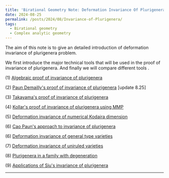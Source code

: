 ```yaml
---
title: 'Birational Geometry Note: Deformation Invariance Of Plurigenera Problem and related topics'
date: 2024-08-25
permalink: /posts/2024/08/Invariance-of-Plurigenera/
tags:
  - Birational geometry
  - Complex analytic geometry
---
```


The aim of this note is to give an detailed introduction of deformation invariance of plurigenera problem.


We first introduce the major technical tools that will be used in the proof of invariance of plurigenera. And finally we will compare different tools .



(1) [Algebraic proof of invariance of plurigenera](https://yilimath.github.io/files/Birational/InvariancePluri/AlgebraicDefPluri.pdf)

(2) [Paun Demailly's proof of invariance of plurigenera](https://yilimath.github.io/files\Birational\InvariancePluri\PaunInvariancePluri.pdf) [update 8.25]

(3) [Takayama's proof of invariance of plurigenera](https://yilimath.github.io/files/Birational/InvariancePluri/TakayamaDefPluri.pdf)

(4) [Kollar's proof of invariance of plurigenera using MMP](https://yilimath.github.io/files/Birational/InvariancePluri/KollarDefPluri.pdf)

(5) [Deformation invariance of numerical Kodaira dimension](https://yilimath.github.io/files/Birational/InvariancePluri/DefNumericalKod.pdf)

(6) [Cao Paun's approach to invariance of plurigenera](https://yilimath.github.io/files/Birational/InvariancePluri/CaoPaunInvariancePluri.pdf)

(6) [Deformation invariance of general type varieties](https://yilimath.github.io/files/Birational/InvariancePluri/DefGeneraltype.pdf)

(7) [Deformation invariance of uniruled varieties](https://yilimath.github.io/files/Birational/InvariancePluri/DefUniruled.pdf)


(8) [Plurigenera in a family with degeneration](https://yilimath.github.io/files/Birational/InvariancePluri/PluriDegeneration.pdf)

(9) [Applications of Siu's invariance of plurigenera](https://yilimath.github.io/files/Birational/InvariancePluri/ApplicationInvariancePluri.pdf)



---
